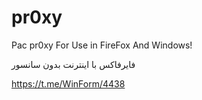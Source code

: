 # pr0xy
Pac pr0xy For Use in FireFox And Windows!




فایرفاکس با اینترنت بدون سانسور


https://t.me/WinForm/4438

